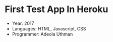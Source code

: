 # First Test App In Heroku

- Year: 2017
- Languages: HTML, Javascript, CSS
- Programmer: Adeola Uthman